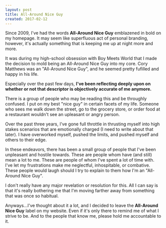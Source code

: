 ```yaml
---
layout: post
title: All-Around Nice Guy
created: 2017-02-12
---
```


Since 2009, I've had the words **All-Around Nice Guy** emblazened in bold on my homepage. It may seem like superfluous act of personal branding, however, it's actually something that is keeping me up at night more and more.

It was during my high-school obsession with Boy Meets World that I made the decision to mold being an All-Around Nice Guy into my core. Cory Matthews was an "All-Around Nice Guy", and he seemed pretty fufilled and happy in his life.

Especially over the past few days, **I've been reflecting deeply upon on whether or not that descriptor is objectively accurate of me anymore.**

There is a group of people who may be reading this and be throughly confused. I put on my best "nice guy" in certain facets of my life. Someone who sees me walk down the street, go to the grocery store, or order food at a restaurant wouldn't see an upleasant or angry person.

Over the past three years, I've gone full throttle in thrusting myself into high stakes scenarios that are emotionally charged (I need to write about that later). I have overworked myself, pushed the limits, and pushed myself and others to their edge.

In these endeavors, there has been a small group of people that I've been unpleasant and hostile towards. These are people whom have (and still) mean a lot to me. These are people of whom I've spent a lot of time with. I've let my frustrations make me neglectful, inhospitable, or combative. These people would laugh should I try to explain to them how I'm an "All-Around Nice Guy".

I don't really have any major revelation or resolution for this. All I can say is that it's really bothering me that I'm moving farther away from something that was once so habitual.

Anyways...I've thought about it a lot, and I decided to leave the **All-Around Nice Guy** label on my website. Even if it's only there to remind me of what I strive to be. And to the people that know me, please hold me accountable to it.